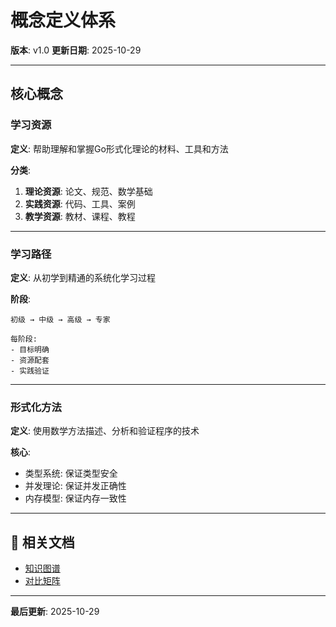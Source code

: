 # 概念定义体系

**版本**: v1.0
**更新日期**: 2025-10-29

---

## 核心概念

### 学习资源

**定义**: 帮助理解和掌握Go形式化理论的材料、工具和方法

**分类**:

1. **理论资源**: 论文、规范、数学基础
2. **实践资源**: 代码、工具、案例
3. **教学资源**: 教材、课程、教程

---

### 学习路径

**定义**: 从初学到精通的系统化学习过程

**阶段**:

```text
初级 → 中级 → 高级 → 专家

每阶段:
- 目标明确
- 资源配套
- 实践验证
```

---

### 形式化方法

**定义**: 使用数学方法描述、分析和验证程序的技术

**核心**:

- 类型系统: 保证类型安全
- 并发理论: 保证并发正确性
- 内存模型: 保证内存一致性

---

## 🔗 相关文档

- [知识图谱](./00-知识图谱.md)
- [对比矩阵](./00-对比矩阵.md)

---

**最后更新**: 2025-10-29
